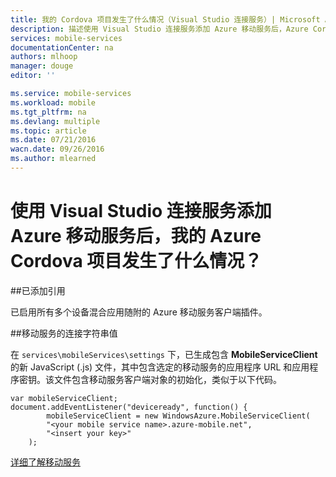 ```yaml
---
title: 我的 Cordova 项目发生了什么情况（Visual Studio 连接服务）| Microsoft Azure
description: 描述使用 Visual Studio 连接服务添加 Azure 移动服务后，Azure Cordova 项目发生了什么情况
services: mobile-services
documentationCenter: na
authors: mlhoop
manager: douge
editor: ''

ms.service: mobile-services
ms.workload: mobile
ms.tgt_pltfrm: na
ms.devlang: multiple
ms.topic: article
ms.date: 07/21/2016
wacn.date: 09/26/2016
ms.author: mlearned
---
```


# 使用 Visual Studio 连接服务添加 Azure 移动服务后，我的 Azure Cordova 项目发生了什么情况？

##已添加引用

已启用所有多个设备混合应用随附的 Azure 移动服务客户端插件。

##移动服务的连接字符串值

在 `services\mobileServices\settings` 下，已生成包含 **MobileServiceClient** 的新 JavaScript (.js) 文件，其中包含选定的移动服务的应用程序 URL 和应用程序密钥。该文件包含移动服务客户端对象的初始化，类似于以下代码。

```
var mobileServiceClient;
document.addEventListener("deviceready", function() {
        mobileServiceClient = new WindowsAzure.MobileServiceClient(
        "<your mobile service name>.azure-mobile.net",
        "<insert your key>"
    );
```

[详细了解移动服务](./index.md)

<!---HONumber=Mooncake_0215_2016-->